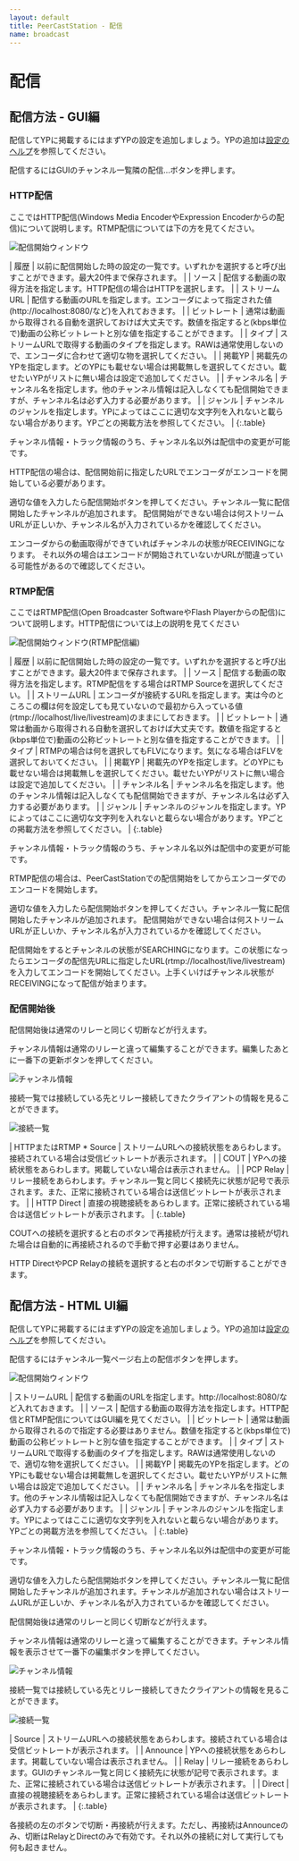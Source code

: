 ```yaml
---
layout: default
title: PeerCastStation - 配信
name: broadcast
---
```


配信
====

配信方法 - GUI編
----------------
配信してYPに掲載するにはまずYPの設定を追加しましょう。YPの追加は[設定のヘルプ](settings.html)を参照してください。

配信するにはGUIのチャンネル一覧隣の配信...ボタンを押します。

### HTTP配信
ここではHTTP配信(Windows Media EncoderやExpression Encoderからの配信)について説明します。RTMP配信については下の方を見てください。

![配信開始ウィンドウ](images/gui_broadcast.png)

| 履歴          | 以前に配信開始した時の設定の一覧です。いずれかを選択すると呼び出すことができます。最大20件まで保存されます。 |
| ソース        | 配信する動画の取得方法を指定します。HTTP配信の場合はHTTPを選択します。 |
| ストリームURL | 配信する動画のURLを指定します。エンコーダによって指定された値(http://localhost:8080/など)を入れておきます。 |
| ビットレート  | 通常は動画から取得される自動を選択しておけば大丈夫です。数値を指定すると(kbps単位で)動画の公称ビットレートと別な値を指定することができます。 |
| タイプ        | ストリームURLで取得する動画のタイプを指定します。RAWは通常使用しないので、エンコーダに合わせて適切な物を選択してください。 | 
| 掲載YP        | 掲載先のYPを指定します。どのYPにも載せない場合は掲載無しを選択してください。載せたいYPがリストに無い場合は設定で追加してください。 |
| チャンネル名  | チャンネル名を指定します。他のチャンネル情報は記入しなくても配信開始できますが、チャンネル名は必ず入力する必要があります。 |
| ジャンル | チャンネルのジャンルを指定します。YPによってはここに適切な文字列を入れないと載らない場合があります。YPごとの掲載方法を参照してください。 |
{:.table}

チャンネル情報・トラック情報のうち、チャンネル名以外は配信中の変更が可能です。

HTTP配信の場合は、配信開始前に指定したURLでエンコーダがエンコードを開始している必要があります。

適切な値を入力したら配信開始ボタンを押してください。チャンネル一覧に配信開始したチャンネルが追加されます。
配信開始ができない場合は何ストリームURLが正しいか、チャンネル名が入力されているかを確認してください。

エンコーダからの動画取得ができていればチャンネルの状態がRECEIVINGになります。
それ以外の場合はエンコードが開始されていないかURLが間違っている可能性があるので確認してください。

### RTMP配信
ここではRTMP配信(Open Broadcaster SoftwareやFlash Playerからの配信)について説明します。HTTP配信については上の説明を見てください

![配信開始ウィンドウ(RTMP配信編)](images/gui_broadcast_rtmp.png)

| 履歴          | 以前に配信開始した時の設定の一覧です。いずれかを選択すると呼び出すことができます。最大20件まで保存されます。 |
| ソース        | 配信する動画の取得方法を指定します。RTMP配信をする場合はRTMP Sourceを選択してください。 |
| ストリームURL | エンコーダが接続するURLを指定します。実は今のところこの欄は何を設定しても見ていないので最初から入っている値(rtmp://localhost/live/livestream)のままにしておきます。 |
| ビットレート  | 通常は動画から取得される自動を選択しておけば大丈夫です。数値を指定すると(kbps単位で)動画の公称ビットレートと別な値を指定することができます。 |
| タイプ        | RTMPの場合は何を選択してもFLVになります。気になる場合はFLVを選択しておいてください。 | 
| 掲載YP        | 掲載先のYPを指定します。どのYPにも載せない場合は掲載無しを選択してください。載せたいYPがリストに無い場合は設定で追加してください。 |
| チャンネル名  | チャンネル名を指定します。他のチャンネル情報は記入しなくても配信開始できますが、チャンネル名は必ず入力する必要があります。 |
| ジャンル | チャンネルのジャンルを指定します。YPによってはここに適切な文字列を入れないと載らない場合があります。YPごとの掲載方法を参照してください。 |
{:.table}

チャンネル情報・トラック情報のうち、チャンネル名以外は配信中の変更が可能です。

RTMP配信の場合は、PeerCastStationでの配信開始をしてからエンコーダでのエンコードを開始します。

適切な値を入力したら配信開始ボタンを押してください。チャンネル一覧に配信開始したチャンネルが追加されます。
配信開始ができない場合は何ストリームURLが正しいか、チャンネル名が入力されているかを確認してください。

配信開始をするとチャンネルの状態がSEARCHINGになります。この状態になったらエンコーダの配信先URLに指定したURL(rtmp://localhost/live/livestream)を入力してエンコードを開始してください。上手くいけばチャンネル状態がRECEIVINGになって配信が始まります。

### 配信開始後
配信開始後は通常のリレーと同じく切断などが行えます。

チャンネル情報は通常のリレーと違って編集することができます。編集したあとに一番下の更新ボタンを押してください。

![チャンネル情報](images/gui_channelinfo.png)

接続一覧では接続している先とリレー接続してきたクライアントの情報を見ることができます。

![接続一覧](images/gui_connectionlist.png)

| HTTPまたはRTMP * Source | ストリームURLへの接続状態をあらわします。接続されている場合は受信ビットレートが表示されます。 |
| COUT | YPへの接続状態をあらわします。掲載していない場合は表示されません。 |
| PCP Relay | リレー接続をあらわします。チャンネル一覧と同じく接続先に状態が記号で表示されます。また、正常に接続されている場合は送信ビットレートが表示されます。 |
| HTTP Direct | 直接の視聴接続をあらわします。正常に接続されている場合は送信ビットレートが表示されます。 |
{:.table}

COUTへの接続を選択すると右のボタンで再接続が行えます。通常は接続が切れた場合は自動的に再接続されるので手動で押す必要はありません。

HTTP DirectやPCP Relayの接続を選択すると右のボタンで切断することができます。

配信方法 - HTML UI編
--------------------
配信してYPに掲載するにはまずYPの設定を追加しましょう。YPの追加は[設定のヘルプ](settings.html)を参照してください。

配信するにはチャンネル一覧ページ右上の配信ボタンを押します。

![配信開始ウィンドウ](images/htmlui_broadcast.png)

| ストリームURL | 配信する動画のURLを指定します。http://localhost:8080/など入れておきます。 |
| ソース        | 配信する動画の取得方法を指定します。HTTP配信とRTMP配信についてはGUI編を見てください。 |
| ビットレート  | 通常は動画から取得されるので指定する必要はありません。数値を指定すると(kbps単位で)動画の公称ビットレートと別な値を指定することができます。 |
| タイプ        | ストリームURLで取得する動画のタイプを指定します。RAWは通常使用しないので、適切な物を選択してください。 | 
| 掲載YP        | 掲載先のYPを指定します。どのYPにも載せない場合は掲載無しを選択してください。載せたいYPがリストに無い場合は設定で追加してください。 |
| チャンネル名  | チャンネル名を指定します。他のチャンネル情報は記入しなくても配信開始できますが、チャンネル名は必ず入力する必要があります。 |
| ジャンル | チャンネルのジャンルを指定します。YPによってはここに適切な文字列を入れないと載らない場合があります。YPごとの掲載方法を参照してください。 |
{:.table}

チャンネル情報・トラック情報のうち、チャンネル名以外は配信中の変更が可能です。

適切な値を入力したら配信開始ボタンを押してください。チャンネル一覧に配信開始したチャンネルが追加されます。チャンネルが追加されない場合はストリームURLが正しいか、チャンネル名が入力されているかを確認してください。

配信開始後は通常のリレーと同じく切断などが行えます。

チャンネル情報は通常のリレーと違って編集することができます。チャンネル情報を表示させて一番下の編集ボタンを押してください。

![チャンネル情報](images/htmlui_channelinfo.png)

接続一覧では接続している先とリレー接続してきたクライアントの情報を見ることができます。

![接続一覧](images/htmlui_connectionlist.png)

| Source | ストリームURLへの接続状態をあらわします。接続されている場合は受信ビットレートが表示されます。 |
| Announce | YPへの接続状態をあらわします。掲載していない場合は表示されません。 |
| Relay | リレー接続をあらわします。GUIのチャンネル一覧と同じく接続先に状態が記号で表示されます。また、正常に接続されている場合は送信ビットレートが表示されます。 |
| Direct | 直接の視聴接続をあらわします。正常に接続されている場合は送信ビットレートが表示されます。 |
{:.table}

各接続の左のボタンで切断・再接続が行えます。ただし、再接続はAnnounceのみ、切断はRelayとDirectのみで有効です。それ以外の接続に対して実行しても何も起きません。

